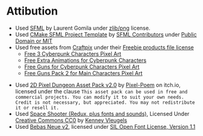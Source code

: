 # Attibution
- Used [SFML](https://www.sfml-dev.org) by Laurent Gomila under [zlib/png](https://www.sfml-dev.org/license.php) license.
- Used [CMake SFML Project Template](https://github.com/SFML/cmake-sfml-project) by [SFML Contributors](https://github.com/SFML/cmake-sfml-project/graphs/contributors) under [Public Domain or MIT](https://github.com/SFML/cmake-sfml-project/blob/master/LICENSE.md)
- Used free assets from [Craftpix](https://craftpix.net) under their [Freebie products file license](https://craftpix.net/file-licenses/)
    - [Free 3 Cyberpunk Characters Pixel Art](https://craftpix.net/freebies/free-3-cyberpunk-characters-pixel-art/)
    - [Free Extra Animations for Cyberpunk Characters](https://craftpix.net/freebies/free-extra-animations-for-cyberpunk-characters/)
    - [Free Guns for Cyberpunk Characters Pixel Art](https://craftpix.net/freebies/free-guns-for-cyberpunk-characters-pixel-art/)
    - [Free Guns Pack 2 for Main Characters Pixel Art](https://craftpix.net/freebies/free-guns-pack-2-for-main-characters-pixel-art/)
<!-- - Used [2D Dungeon Asset Pack](https://styloo.itch.io/2d-dungeon) by [Styloo](https://styloo.itch.io/) on itch.io, licensed under [CC0 1.0 (Public Domain Dedication)](https://creativecommons.org/publicdomain/zero/1.0/), or licensed under CC4.0 from readme but did not scpeified rights. contacted Styloo and waiting for a response. -->
- Used [2D Pixel Dungeon Asset Pack v2.0](https://pixel-poem.itch.io/dungeon-assetpuck) by [Pixel-Poem](https://pixel-poem.itch.io/) on itch.io, licensed under the clause `This asset pack can be used in free and commercial projects. You can modify it to suit your own needs. Credit is not necessary, but appreciated. You may not redistribute it or resell it.`
- Used [Space Shooter (Redux, plus fonts and sounds)](https://kenney.nl/assets/space-shooter-redux), Licensed Under [Creative Commons CC0](https://creativecommons.org/share-your-work/public-domain/cc0/) by [Kenney Vleugels](https://kenney.nl/)
- Used [Bebas Neue v2](http://bebasneue.com/), licensed under [SIL Open Font License, Version 1.1](https://github.com/dharmatype/Bebas-Neue/blob/master/OFL.txt)